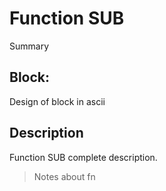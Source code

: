 # Function SUB
Summary

## Block:
Design of block in ascii

## Description
Function SUB complete description.
>Notes about fn
